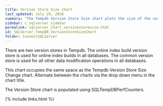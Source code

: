 ```yaml
---
title: Version Store Size chart
last_updated: July 29, 2016
summary: "The Tempdb Version Store Size chart plots the size of the version store over time."
sidebar: c_sqlserver_sidebar
permalink: sqlserver_chart_versionstoresize.html
id: SQLServer_TempDB_VersionStoreSizeChart
folder: ConnectSQLServer
---
```



There are two version stores in Tempdb. The online index build version store is used for online index builds in all databases. The common version store is used for all other data modification operations in all databases.

This chart occupies the same space as the Tempdb Version Store Size Change chart. Alternate between the charts via the drop down menu in the chart title.

The Version Store chart is populated using SQLTempDBPerfCounters.



{% include links.html %}
